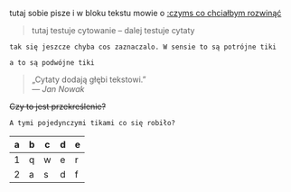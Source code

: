tutaj sobie pisze i w bloku tekstu mowie o [:czyms co chciałbym rozwinąć](/nutshells/test/a)

> tutaj testuje cytowanie 
> – dalej testuje cytaty 

``` tak się jeszcze chyba cos zaznaczalo. W sensie to są potrójne tiki ```

`` a to są podwójne tiki ``

> „Cytaty dodają głębi tekstowi.”  
> <cite>— Jan Nowak</cite>

~~Czy to jest przekreślenie?~~

`A tymi pojedynczymi tikami co się robiło?`

a|b|c|d|e
---|---|---|---|---
1|q|w|e|r
2|a|s|d|f